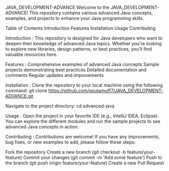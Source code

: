 JAVA_DEVELOPMENT-ADVANCE
Welcome to the JAVA_DEVELOPMENT-ADVANCE! This repository contains various advanced Java concepts, examples, and projects to enhance your Java programming skills.

Table of Contents
Introduction
Features
Installation
Usage
Contributing

Introduction :
This repository is designed for Java developers who want to deepen their knowledge of advanced Java topics. Whether you're looking to explore new libraries, design patterns, or best practices, you'll find valuable resources here.

Features :
Comprehensive examples of advanced Java concepts
Sample projects demonstrating best practices
Detailed documentation and comments
Regular updates and improvements

Installation :
Clone the repository to your local machine using the following command:
git clone https://github.com/goutamoff7/JAVA_DEVELOPMENT-ADVANCE.git

Navigate to the project directory:
cd advanced-java

Usage :
Open the project in your favorite IDE (e.g., IntelliJ IDEA, Eclipse). You can explore the different modules and run the sample projects to see advanced Java concepts in action.

Contributing :
Contributions are welcome! If you have any improvements, bug fixes, or new examples to add, please follow these steps:

Fork the repository
Create a new branch (git checkout -b feature/your-feature)
Commit your changes (git commit -m 'Add some feature')
Push to the branch (git push origin feature/your-feature)
Create a new Pull Request
